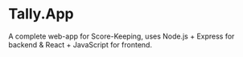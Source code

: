 # Tally.App
A complete web-app for Score-Keeping, uses Node.js + Express for backend &amp; React + JavaScript for frontend.
